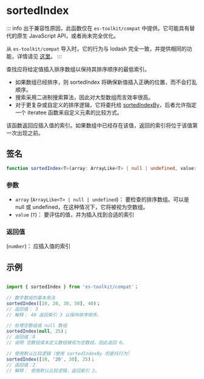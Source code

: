 # sortedIndex

::: info
出于兼容性原因，此函数仅在 `es-toolkit/compat` 中提供。它可能具有替代的原生 JavaScript API，或者尚未完全优化。

从 `es-toolkit/compat` 导入时，它的行为与 lodash 完全一致，并提供相同的功能，详情请见 [这里](../../../compatibility.md)。
:::

查找应将给定值插入排序数组以保持其排序顺序的最低索引。

- 如果数组已经排序，则 sortedIndex 将确保新值插入正确的位置，而不会打乱顺序。
- 搜索采用二进制搜索算法，因此对大型数组而言效率很高。
- 对于更复杂或自定义的排序逻辑，它将委托给 [sortedIndexBy](./sortedIndexBy.md)，后者允许指定一个 iteratee 函数来自定义元素的比较方式。

该函数返回应插入值的索引。如果数组中已经存在该值，返回的索引将位于该值第一次出现之前。

## 签名

```typescript
function sortedIndex<T>(array: ArrayLike<T> | null | undefined, value: T): number；
```

### 参数

- `array` (`ArrayLike<T> | null | undefined`)： 要检查的排序数组。可以是 null 或 undefined，在这种情况下，它将被视为空数组。
- `value` (`T`)： 要评估的值，并为插入找到合适的索引

### 返回值

(`number`)： 应插入值的索引

## 示例

```typescript

import { sortedIndex } from 'es-toolkit/compat'；

// 数字数组的基本用法
sortedIndex([10, 20, 30, 50], 40)；
// 返回值： 3
// 解释： 40 返回索引 3 以保持排序顺序。

// 处理空数组或 null 数组
sortedIndex(null, 25)；
// 返回值：0
// 说明 空数组或未定义数组被视为空数组，因此返回 0。

// 使用默认比较逻辑（使用 sortedIndexBy 的委托行为）
sortedIndex([10, '20', 30], 25)；
// 返回值：2
// 解释： 使用默认比较逻辑，返回索引 2。
```
